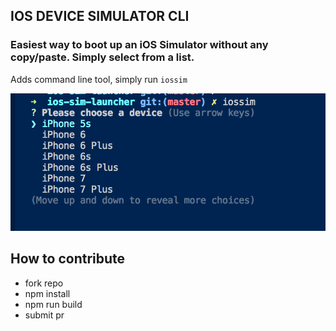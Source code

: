 ## IOS DEVICE SIMULATOR CLI

### Easiest way to boot up an iOS Simulator without any copy/paste. Simply select from a list.

Adds command line tool, simply run `iossim`

![screenshot](./images/screenshot.png)

## How to contribute
- fork repo
- npm install
- npm run build
- submit pr